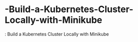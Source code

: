 # -Build-a-Kubernetes-Cluster-Locally-with-Minikube
: Build a Kubernetes Cluster Locally with Minikube
